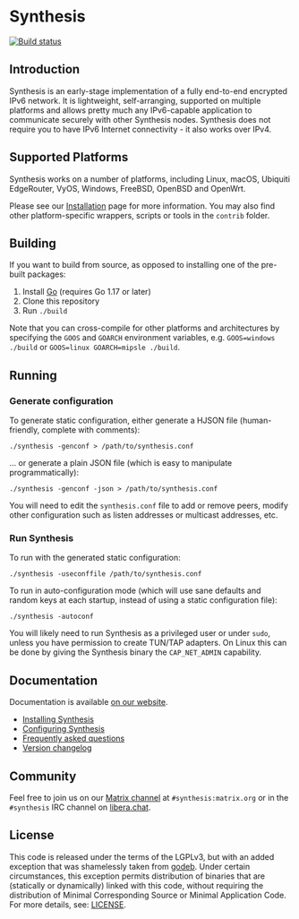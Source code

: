 # Synthesis

[![Build status](https://github.com/synthesis-network/synthesis-go/actions/workflows/ci.yml/badge.svg)](https://github.com/synthesis-network/synthesis-go/actions/workflows/ci.yml)

## Introduction

Synthesis is an early-stage implementation of a fully end-to-end encrypted IPv6
network. It is lightweight, self-arranging, supported on multiple platforms and
allows pretty much any IPv6-capable application to communicate securely with
other Synthesis nodes. Synthesis does not require you to have IPv6 Internet
connectivity - it also works over IPv4.

## Supported Platforms

Synthesis works on a number of platforms, including Linux, macOS, Ubiquiti
EdgeRouter, VyOS, Windows, FreeBSD, OpenBSD and OpenWrt.

Please see our [Installation](https://synthesis-network.github.io/installation.html)
page for more information. You may also find other platform-specific wrappers, scripts
or tools in the `contrib` folder.

## Building

If you want to build from source, as opposed to installing one of the pre-built
packages:

1. Install [Go](https://golang.org) (requires Go 1.17 or later)
2. Clone this repository
2. Run `./build`

Note that you can cross-compile for other platforms and architectures by
specifying the `GOOS` and `GOARCH` environment variables, e.g. `GOOS=windows
./build` or `GOOS=linux GOARCH=mipsle ./build`.

## Running

### Generate configuration

To generate static configuration, either generate a HJSON file (human-friendly,
complete with comments):

```
./synthesis -genconf > /path/to/synthesis.conf
```

... or generate a plain JSON file (which is easy to manipulate
programmatically):

```
./synthesis -genconf -json > /path/to/synthesis.conf
```

You will need to edit the `synthesis.conf` file to add or remove peers, modify
other configuration such as listen addresses or multicast addresses, etc.

### Run Synthesis

To run with the generated static configuration:

```
./synthesis -useconffile /path/to/synthesis.conf
```

To run in auto-configuration mode (which will use sane defaults and random keys
at each startup, instead of using a static configuration file):

```
./synthesis -autoconf
```

You will likely need to run Synthesis as a privileged user or under `sudo`,
unless you have permission to create TUN/TAP adapters. On Linux this can be done
by giving the Synthesis binary the `CAP_NET_ADMIN` capability.

## Documentation

Documentation is available [on our website](https://synthesis-network.github.io).

- [Installing Synthesis](https://synthesis-network.github.io/installation.html)
- [Configuring Synthesis](https://synthesis-network.github.io/configuration.html)
- [Frequently asked questions](https://synthesis-network.github.io/faq.html)
- [Version changelog](CHANGELOG.md)

## Community

Feel free to join us on our [Matrix
channel](https://matrix.to/#/#synthesis:matrix.org) at `#synthesis:matrix.org`
or in the `#synthesis` IRC channel on [libera.chat](https://libera.chat).

## License

This code is released under the terms of the LGPLv3, but with an added exception
that was shamelessly taken from [godeb](https://github.com/niemeyer/godeb).
Under certain circumstances, this exception permits distribution of binaries
that are (statically or dynamically) linked with this code, without requiring
the distribution of Minimal Corresponding Source or Minimal Application Code.
For more details, see: [LICENSE](LICENSE).
